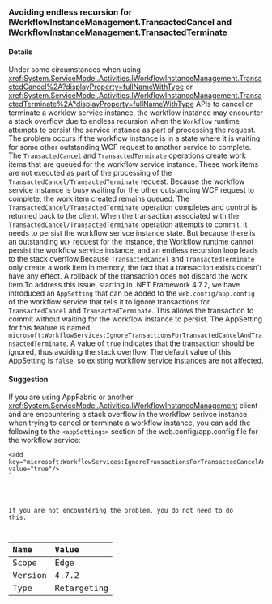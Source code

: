 ### Avoiding endless recursion for IWorkflowInstanceManagement.TransactedCancel and IWorkflowInstanceManagement.TransactedTerminate

#### Details

Under some circumstances when using <xref:System.ServiceModel.Activities.IWorkflowInstanceManagement.TransactedCancel%2A?displayProperty=fullNameWithType> or <xref:System.ServiceModel.Activities.IWorkflowInstanceManagement.TransactedTerminate%2A?displayProperty=fullNameWithType> APIs to cancel or terminate a worklow service instance, the workflow instance may encounter a stack overflow due to endless recursion when the `Workflow` runtime attempts to persist the service instance as part of processing the request. The problem occurs if the workflow instance is in a state where it is waiting for some other outstanding WCF request to another service to complete. The `TransactedCancel` and `TransactedTerminate` operations create work items that are queued for the workflow service instance. These work items are not executed as part of the processing of the `TransactedCancel/TransactedTerminate` request. Because the workflow service instance is busy waiting for the other outstanding WCF request to complete, the work item created remains queued. The `TransactedCancel/TransactedTerminate` operation completes and control is returned back to the client. When the transaction associated with the `TransactedCancel/TransactedTerminate` operation attempts to commit, it needs to persist the workflow serivce instance state. But because there is an outstanding `WCF` request for the instance, the Workflow runtime cannot persist the workflow service instance, and an endless recursion loop leads to the stack overflow.Because `TransactedCancel` and `TransactedTerminate` only create a work item in memory, the fact that a transaction exists doesn't have any effect. A rollback of the transaction does not discard the work item.To address this issue, starting in .NET Framework 4.7.2, we have introduced an `AppSetting` that can be added to the `web.config/app.config` of the workflow service that tells it to ignore transactions for `TransactedCancel` and `TransactedTerminate`. This allows the transaction to commit without waiting for the workflow instance to persist. The AppSetting for this feature is named `microsoft:WorkflowServices:IgnoreTransactionsForTransactedCancelAndTransactedTerminate`. A value of `true` indicates that the transaction should be ignored, thus avoiding the stack overflow. The default value of this AppSetting is `false`, so existing workflow service instances are not affected.

#### Suggestion

If you are using AppFabric or another <xref:System.ServiceModel.Activities.IWorkflowInstanceManagement> client and are encountering a stack overflow in the workflow serivce instance when trying to cancel or terminate a workflow instance, you can add the following to the `<appSettings>` section of the web.config/app.config file for the workflow service:

<pre><code class="lang-xml">&lt;add key=&quot;microsoft:WorkflowServices:IgnoreTransactionsForTransactedCancelAndTransactedTerminate&quot; value=&quot;true&quot;/&gt;&#13;&#10;`</pre>

If you are not encountering the problem, you do not need to do this.

| Name    | Value       |
|:--------|:------------|
| Scope   | Edge        |
| Version | 4.7.2       |
|Type|Retargeting|
